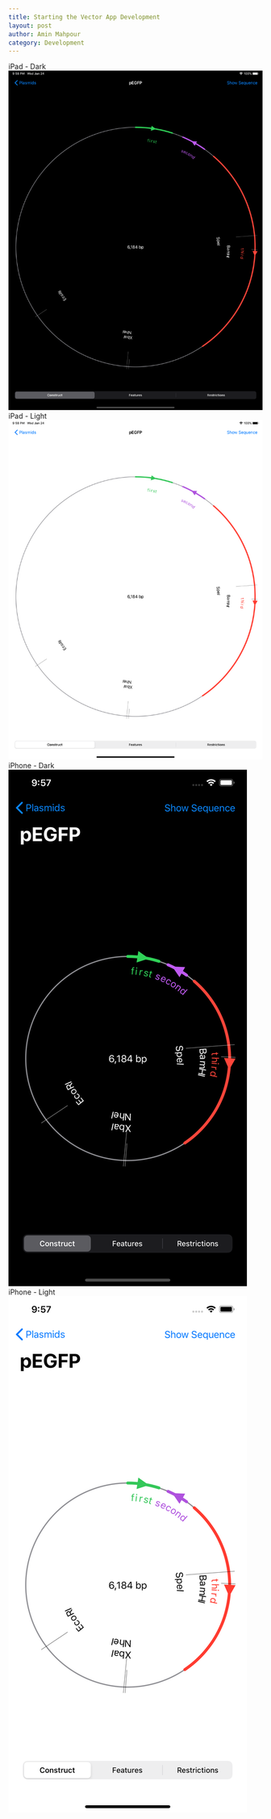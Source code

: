 ```yaml
---
title: Starting the Vector App Development
layout: post
author: Amin Mahpour
category: Development
---
```

iPad - Dark
![My helpful screenshot](/assets/images/ipad_dark.png)
iPad - Light
![My helpful screenshot](/assets/images/ipad_light.png)
iPhone - Dark
![My helpful screenshot](/assets/images/iphone_dark.png)
iPhone - Light
![My helpful screenshot](/assets/images/iphone_light.png)

